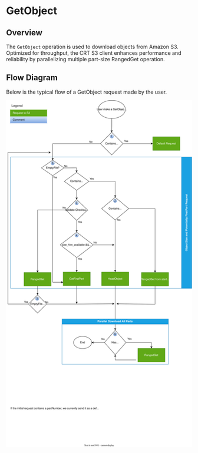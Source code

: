 # GetObject

## Overview
The `GetObject` operation is used to download objects from Amazon S3. Optimized for throughput, the CRT S3 client enhances performance and reliability by parallelizing multiple part-size RangedGet operation.

## Flow Diagram
Below is the typical flow of a GetObject request made by the user.

![GetObject Flow Diagram](images/GetObjectFlow.svg)
